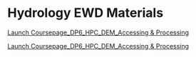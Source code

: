 # Hydrology EWD Materials

[Launch Coursepage_DP6_HPC_DEM_Accessing & Processing](https://jupyter.iguide.illinois.edu/hub/user-redirect/git-pull?repo=https%3A%2F%2Fgithub.com%2FI-GUIDE%2Fhydroewd&urlpath=lab%2Ftree%2Fhydroewd%2FCoursepage_DEM_GeoEDF_v3.ipynb+&branch=2025_Miniworkshop)


[Launch Coursepage_DP6_HPC_DEM_Accessing & Processing](https://jupyter.i-guide.io/hub/user-redirect/git-pull?repo=https%3A%2F%2Fgithub.com%2FI-GUIDE%2Fhydroewd&urlpath=lab%2Ftree%2Fhydroewd%2FCoursepage_DEM_GeoEDF_v3.ipynb+&branch=2025_Miniworkshop)

